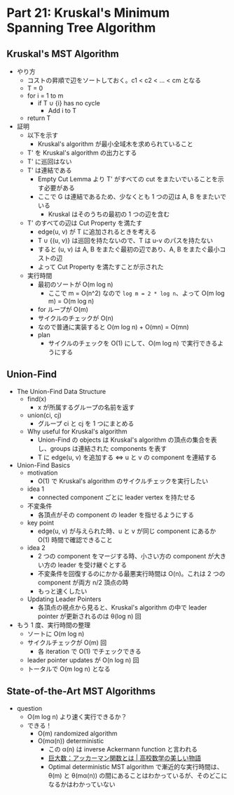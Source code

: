 # Part 21: Kruskal's Minimum Spanning Tree Algorithm

## Kruskal's MST Algorithm

- やり方
  - コストの昇順で辺をソートしておく。c1 < c2 < ... < cm となる
  - T = 0
  - for i = 1 to m
    - if T ∪ {i} has no cycle
      - Add i to T
  - return T
- 証明
  - 以下を示す
    - Kruskal's algorithm が最小全域木を求められていること
  - T' を Kruskal's algorithm の出力とする
  - T' に巡回はない
  - T' は連結である
    - Empty Cut Lemma より T' がすべての cut をまたいでいることを示す必要がある
    - ここで G は連結であるため、少なくとも 1 つの辺は A, B をまたいでいる
      - Kruskal はそのうちの最初の 1 つの辺を含む
  - T' のすべての辺は Cut Property を満たす
    - edge(u, v) が T に追加されるときを考える
    - T ∪ {(u, v)} は巡回を持たないので、T は u-v のパスを持たない
    - すると (u, v) は A, B をまたぐ最初の辺であり、A, B をまたぐ最小コストの辺
    - よって Cut Property を満たすことが示された
  - 実行時間
    - 最初のソートが O(m log n)
      - ここで m = O(n^2) なので `log m = 2 * log n`、よって O(m log m) = O(m log n)
    - for ループが O(m)
    - サイクルのチェックが O(n)
    - なので普通に実装すると O(m log n) + O(mn) = O(mn)
    - plan
      - サイクルのチェックを O(1) にして、O(m log n) で実行できるようにする

## Union-Find

- The Union-Find Data Structure
  - find(x)
    - x が所属するグループの名前を返す
  - union(ci, cj)
    - グループ ci と cj を 1 つにまとめる
  - Why useful for Kruskal's algorithm
    - Union-Find の objects は Kruskal's algorithm の頂点の集合を表し、groups は連結された components を表す
    - T に edge(u, v) を追加する <=> u と v の component を連結する
- Union-Find Basics
  - motivation
    - O(1) で Kruskal's algorithm のサイクルチェックを実行したい
  - idea 1
    - connected component ごとに leader vertex を持たせる
  - 不変条件
    - 各頂点がその component の leader を指せるようにする
  - key point
    - edge(u, v) が与えられた時、u と v が同じ component にあるか O(1) 時間で確認できること
  - idea 2
    - 2 つの component をマージする時、小さい方の component が大きい方の leader を受け継ぐとする
    - 不変条件を回復するのにかかる最悪実行時間は O(n)。これは 2 つの component が両方 n/2 頂点の時
    - もっと速くしたい
  - Updating Leader Pointers
    - 各頂点の視点から見ると、Kruskal's algorithm の中で leader pointer が更新されるのは θ(log n) 回
- もう 1 度、実行時間の整理
  - ソートに O(m log n)
  - サイクルチェックが O(m) 回
    - 各 iteration で O(1) でチェックできる
  - leader pointer updates が O(n log n) 回
  - トータルで O(m log n) となる

## State-of-the-Art MST Algorithms

- question
  - O(m log n) より速く実行できるか？
  - できる！
    - O(m) randomized algorithm
    - O(mα(n)) deterministic
      - この α(n) は inverse Ackermann function と言われる
      - [巨大数：アッカーマン関数とは | 高校数学の美しい物語](https://mathtrain.jp/ackermann)
      - Optimal deterministic MST algorithm で漸近的な実行時間は、θ(m) と θ(mα(n)) の間にあることはわかっているが、そのどこになるかはわかっていない
